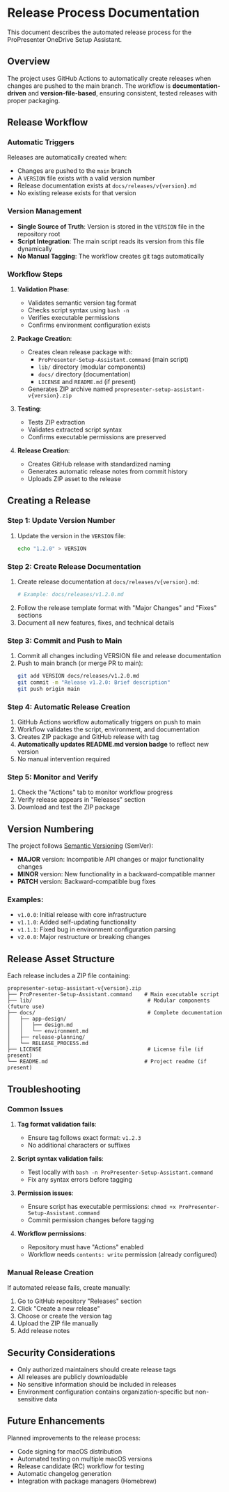 # Release Process Documentation

This document describes the automated release process for the ProPresenter OneDrive Setup Assistant.

## Overview

The project uses GitHub Actions to automatically create releases when changes are pushed to the main branch. The workflow is **documentation-driven** and **version-file-based**, ensuring consistent, tested releases with proper packaging.

## Release Workflow

### Automatic Triggers

Releases are automatically created when:
- Changes are pushed to the `main` branch
- A `VERSION` file exists with a valid version number
- Release documentation exists at `docs/releases/v{version}.md`
- No existing release exists for that version

### Version Management

- **Single Source of Truth**: Version is stored in the `VERSION` file in the repository root
- **Script Integration**: The main script reads its version from this file dynamically
- **No Manual Tagging**: The workflow creates git tags automatically

### Workflow Steps

1. **Validation Phase**:
   - Validates semantic version tag format
   - Checks script syntax using `bash -n`
   - Verifies executable permissions
   - Confirms environment configuration exists

2. **Package Creation**:
   - Creates clean release package with:
     - `ProPresenter-Setup-Assistant.command` (main script)
     - `lib/` directory (modular components)
     - `docs/` directory (documentation)
     - `LICENSE` and `README.md` (if present)
   - Generates ZIP archive named `propresenter-setup-assistant-v{version}.zip`

3. **Testing**:
   - Tests ZIP extraction
   - Validates extracted script syntax
   - Confirms executable permissions are preserved

4. **Release Creation**:
   - Creates GitHub release with standardized naming
   - Generates automatic release notes from commit history
   - Uploads ZIP asset to the release

## Creating a Release

### Step 1: Update Version Number

1. Update the version in the `VERSION` file:
   ```bash
   echo "1.2.0" > VERSION
   ```

### Step 2: Create Release Documentation

1. Create release documentation at `docs/releases/v{version}.md`:
   ```bash
   # Example: docs/releases/v1.2.0.md
   ```
2. Follow the release template format with "Major Changes" and "Fixes" sections
3. Document all new features, fixes, and technical details

### Step 3: Commit and Push to Main

1. Commit all changes including VERSION file and release documentation
2. Push to main branch (or merge PR to main):
   ```bash
   git add VERSION docs/releases/v1.2.0.md
   git commit -m "Release v1.2.0: Brief description"
   git push origin main
   ```

### Step 4: Automatic Release Creation

1. GitHub Actions workflow automatically triggers on push to main
2. Workflow validates the script, environment, and documentation
3. Creates ZIP package and GitHub release with tag
4. **Automatically updates README.md version badge** to reflect new version
5. No manual intervention required

### Step 5: Monitor and Verify

1. Check the "Actions" tab to monitor workflow progress
2. Verify release appears in "Releases" section
3. Download and test the ZIP package

## Version Numbering

The project follows [Semantic Versioning](https://semver.org/) (SemVer):

- **MAJOR** version: Incompatible API changes or major functionality changes
- **MINOR** version: New functionality in a backward-compatible manner
- **PATCH** version: Backward-compatible bug fixes

### Examples:
- `v1.0.0`: Initial release with core infrastructure
- `v1.1.0`: Added self-updating functionality
- `v1.1.1`: Fixed bug in environment configuration parsing
- `v2.0.0`: Major restructure or breaking changes

## Release Asset Structure

Each release includes a ZIP file containing:

```
propresenter-setup-assistant-v{version}.zip
├── ProPresenter-Setup-Assistant.command    # Main executable script
├── lib/                                     # Modular components (future use)
├── docs/                                    # Complete documentation
│   ├── app-design/
│   │   ├── design.md
│   │   └── environment.md
│   ├── release-planning/
│   └── RELEASE_PROCESS.md
├── LICENSE                                  # License file (if present)
└── README.md                               # Project readme (if present)
```

## Troubleshooting

### Common Issues

1. **Tag format validation fails**:
   - Ensure tag follows exact format: `v1.2.3`
   - No additional characters or suffixes

2. **Script syntax validation fails**:
   - Test locally with `bash -n ProPresenter-Setup-Assistant.command`
   - Fix any syntax errors before tagging

3. **Permission issues**:
   - Ensure script has executable permissions: `chmod +x ProPresenter-Setup-Assistant.command`
   - Commit permission changes before tagging

4. **Workflow permissions**:
   - Repository must have "Actions" enabled
   - Workflow needs `contents: write` permission (already configured)

### Manual Release Creation

If automated release fails, create manually:

1. Go to GitHub repository "Releases" section
2. Click "Create a new release"
3. Choose or create the version tag
4. Upload the ZIP file manually
5. Add release notes

## Security Considerations

- Only authorized maintainers should create release tags
- All releases are publicly downloadable
- No sensitive information should be included in releases
- Environment configuration contains organization-specific but non-sensitive data

## Future Enhancements

Planned improvements to the release process:
- Code signing for macOS distribution
- Automated testing on multiple macOS versions
- Release candidate (RC) workflow for testing
- Automatic changelog generation
- Integration with package managers (Homebrew)